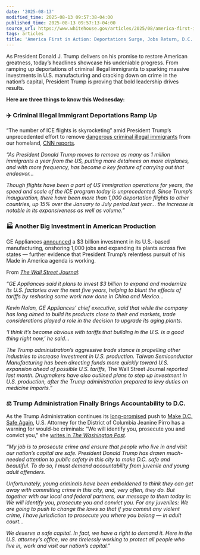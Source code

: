 ```yaml
---
date: '2025-08-13'
modified_time: 2025-08-13 09:57:38-04:00
published_time: 2025-08-13 09:57:13-04:00
source_url: https://www.whitehouse.gov/articles/2025/08/america-first-in-action-deportations-surge-jobs-return-dc-gets-tough/
tags: articles
title: 'America First in Action: Deportations Surge, Jobs Return, D.C. Gets Tough'
---
```

 
As President Donald J. Trump delivers on his promise to restore American
greatness, today’s headlines showcase his undeniable progress. From
ramping up deportations of criminal illegal immigrants to sparking
massive investments in U.S. manufacturing and cracking down on crime in
the nation’s capital, President Trump is proving that bold leadership
drives results.

**Here are three things to know this Wednesday:**

### **✈️** **Criminal Illegal Immigrant Deportations Ramp Up**

“The number of ICE flights is skyrocketing” amid President Trump’s
unprecedented effort to remove [dangerous criminal illegal
immigrants](https://www.whitehouse.gov/articles/2025/06/every-day-the-trump-administration-is-getting-violent-criminal-illegals-off-our-streets/)
from our homeland, [CNN
reports](https://www.cnn.com/2025/08/13/politics/ice-flights-locations-tracking-maps).

*“As President Donald Trump moves to remove as many as 1 million
immigrants a year from the US, putting more detainees on more airplanes,
and with more frequency, has become a key feature of carrying out that
endeavor…*

*Though flights have been a part of US immigration operations for years,
the speed and scale of the ICE program today is unprecedented. Since
Trump’s inauguration, there have been more than 1,000 deportation
flights to other countries, up 15% over the January to July period last
year… the increase is notable in its expansiveness as well as volume.”*

### **🏭** **Another Big Investment in American Production**

GE Appliances
[announced](https://pressroom.geappliances.com/news/ge-appliances-announces-historic-3-billion-investment-to-expand-u-s-manufacturing)
a $3 billion investment in its U.S.-based manufacturing, onshoring 1,000
jobs and expanding its plants across five states — further evidence that
President Trump’s relentless pursuit of his Made in America agenda is
working.

From [*The Wall Street
Journal*](https://www.wsj.com/business/ge-appliances-plans-3-billion-u-s-investment-to-help-blunt-tariffs-e07b1e73):

*“GE Appliances said it plans to invest $3 billion to expand and
modernize its U.S. factories over the next five years, helping to blunt
the effects of tariffs by reshoring some work now done in China and
Mexico…*

*Kevin Nolan, GE Appliances’ chief executive, said that while the
company has long aimed to build its products close to their end markets,
trade considerations played a role in the decision to upgrade its aging
plants.*

*‘I think it’s become obvious with tariffs that building in the U.S. is
a good thing right now,’ he said…*

*The Trump administration’s aggressive trade stance is propelling other
industries to increase investment in U.S. production. Taiwan
Semiconductor Manufacturing has been directing funds more quickly toward
U.S. expansion ahead of possible U.S. tariffs,* The Wall Street Journal
*reported last month. Drugmakers have also outlined plans to step up
investment in U.S. production, after the Trump administration prepared
to levy duties on medicine imports.”*

### **⚖️** **Trump Administration Finally Brings Accountability to D.C.**

As the Trump Administration continues its
[long-promised](https://x.com/RapidResponse47/status/1955423819214057572)
push to [Make D.C. Safe
Again](https://www.whitehouse.gov/fact-sheets/2025/08/fact-sheet-president-donald-j-trump-declares-a-crime-emergency-to-restore-safety-in-the-district-of-columbia/),
U.S. Attorney for the District of Columbia Jeanine Pirro has a warning
for would-be criminals: “We will identify you, prosecute you and convict
you,” she [writes in *The Washington
Post*](https://www.washingtonpost.com/opinions/2025/08/12/jeanine-pirro-juvenile-adult-crime/).

*“My job is to prosecute crime and ensure that people who live in and
visit our nation’s capital are safe. President Donald Trump has drawn
much-needed attention to public safety in this city to make D.C. safe
and beautiful. To do so, I must demand accountability from juvenile and
young adult offenders.*

*Unfortunately, young criminals have been emboldened to think they can
get away with committing crime in this city, and, very often, they do.
But together with our local and federal partners, our message to them
today is: We will identify you, prosecute you and convict you. For any
juveniles: We are going to push to change the laws so that if you commit
any violent crime, I have jurisdiction to prosecute you where you belong
— in adult court…*

*We deserve a safe capital. In fact, we have a right to demand it. Here
in the U.S. attorney’s office, we are tirelessly working to protect all
people who live in, work and visit our nation’s capital.”*
